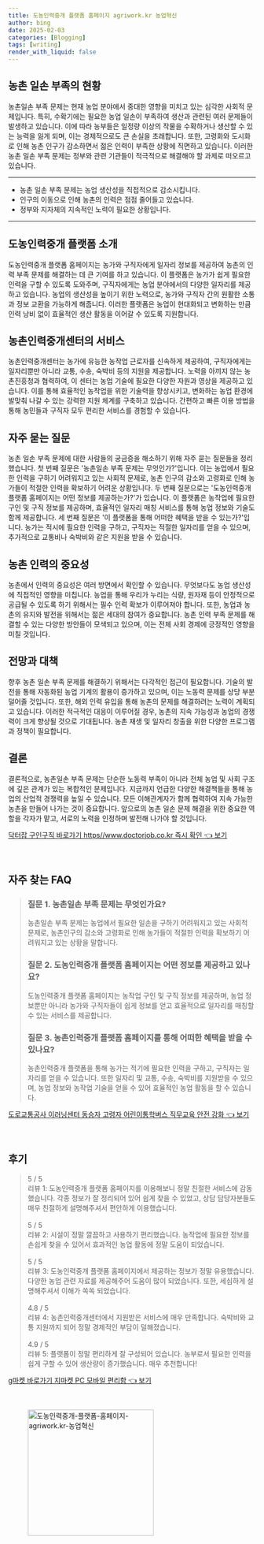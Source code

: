 ```yaml
---
title: 도농인력중개 플랫폼 홈페이지 agriwork.kr 농업혁신
author: bing
date: 2025-02-03
categories: [Blogging]
tags: [writing]
render_with_liquid: false
---
```



<h2 id='농촌일손부족의현황'>농촌 일손 부족의 현황</h2>

<p>농촌일손 부족 문제는 현재 농업 분야에서 중대한 영향을 미치고 있는 심각한 사회적 문제입니다. 특히, 수확기에는 필요한 농업 일손이 부족하여 생산과 관련된 여러 문제들이 발생하고 있습니다. 이에 따라 농부들은 일정량 이상의 작물을 수확하거나 생산할 수 있는 능력을 잃게 되며, 이는 경제적으로도 큰 손실을 초래합니다. 또한, 고령화와 도시화로 인해 농촌 인구가 감소하면서 젊은 인력이 부족한 상황에 직면하고 있습니다. 이러한 농촌 일손 부족 문제는 정부와 관련 기관들이 적극적으로 해결해야 할 과제로 떠오르고 있습니다.</p>

<hr />

<ul>
    <li>농촌 일손 부족 문제는 농업 생산성을 직접적으로 감소시킵니다.</li>
    <li>인구의 이동으로 인해 농촌의 인력은 점점 줄어들고 있습니다.</li>
    <li>정부와 지자체의 지속적인 노력이 필요한 상황입니다.</li>
</ul>

<hr />

<h2 id='도농인력중개플랫폼소개'>도농인력중개 플랫폼 소개</h2>

<p>도농인력중개 플랫폼 홈페이지는 농가와 구직자에게 일자리 정보를 제공하여 농촌의 인력 부족 문제를 해결하는 데 큰 기여를 하고 있습니다. 이 플랫폼은 농가가 쉽게 필요한 인력을 구할 수 있도록 도와주며, 구직자에게는 농업 분야에서의 다양한 일자리를 제공하고 있습니다. 농업의 생산성을 높이기 위한 노력으로, 농가와 구직자 간의 원활한 소통과 정보 교환을 가능하게 해줍니다. 이러한 플랫폼은 농업이 현대화되고 변화하는 만큼 인력 낭비 없이 효율적인 생산 활동을 이어갈 수 있도록 지원합니다.</p>

<h2 id='농촌인력중개센터서비스'>농촌인력중개센터의 서비스</h2>

<p>농촌인력중개센터는 농가에 유능한 농작업 근로자를 신속하게 제공하여, 구직자에게는 일자리뿐만 아니라 교통, 수송, 숙박비 등의 지원을 제공합니다. 노력을 아끼지 않는 농촌진흥청과 협력하여, 이 센터는 농업 기술에 필요한 다양한 자원과 영상을 제공하고 있습니다. 이를 통해 효율적인 농작업을 위한 기술력을 향상시키고, 변화하는 농업 환경에 발맞춰 나갈 수 있는 강력한 지원 체계를 구축하고 있습니다. 간편하고 빠른 이용 방법을 통해 농민들과 구직자 모두 편리한 서비스를 경험할 수 있습니다.</p>

<h2 id='자주묻는질문'>자주 묻는 질문</h2>

<p>농촌 일손 부족 문제에 대한 사람들의 궁금증을 해소하기 위해 자주 묻는 질문들을 정리했습니다. 첫 번째 질문은 '농촌일손 부족 문제는 무엇인가?'입니다. 이는 농업에서 필요한 인력을 구하기 어려워지고 있는 사회적 문제로, 농촌 인구의 감소와 고령화로 인해 농가들이 적절한 인력을 확보하기 어려운 상황입니다. 두 번째 질문으로는 '도농인력중개 플랫폼 홈페이지는 어떤 정보를 제공하는가?'가 있습니다. 이 플랫폼은 농작업에 필요한 구인 및 구직 정보를 제공하며, 효율적인 일자리 매칭 서비스를 통해 농업 정보와 기술도 함께 제공합니다. 세 번째 질문은 '이 플랫폼을 통해 어떠한 혜택을 받을 수 있는가?'입니다. 농가는 적시에 필요한 인력을 구하고, 구직자는 적절한 일자리를 얻을 수 있으며, 추가적으로 교통비나 숙박비와 같은 지원을 받을 수 있습니다.</p>

<h2 id='농촌인력의중요성'>농촌 인력의 중요성</h2>

<p>농촌에서 인력의 중요성은 여러 방면에서 확인할 수 있습니다. 무엇보다도 농업 생산성에 직접적인 영향을 미칩니다. 농업을 통해 우리가 누리는 식량, 원자재 등이 안정적으로 공급될 수 있도록 하기 위해서는 필수 인력 확보가 이루어져야 합니다. 또한, 농업과 농촌의 유지와 발전을 위해서는 젊은 세대의 참여가 중요합니다. 농촌 인력 부족 문제를 해결할 수 있는 다양한 방안들이 모색되고 있으며, 이는 전체 사회 경제에 긍정적인 영향을 미칠 것입니다.</p>

<h2 id='전망과대책'>전망과 대책</h2>

<p>향후 농촌 일손 부족 문제를 해결하기 위해서는 다각적인 접근이 필요합니다. 기술의 발전을 통해 자동화된 농업 기계의 활용이 증가하고 있으며, 이는 노동력 문제를 상당 부분 덜어줄 것입니다. 또한, 해외 인력 유입을 통해 농촌의 문제를 해결하려는 노력이 계획되고 있습니다. 이러한 적극적인 대응이 이루어질 경우, 농촌의 지속 가능성과 농업의 경쟁력이 크게 향상될 것으로 기대됩니다. 농촌 재생 및 일자리 창출을 위한 다양한 프로그램과 정책이 필요합니다.</p>

<h2 id='결론'>결론</h2>

<p>결론적으로, 농촌일손 부족 문제는 단순한 노동력 부족이 아니라 전체 농업 및 사회 구조에 깊은 관계가 있는 복합적인 문제입니다. 지금까지 언급한 다양한 해결책들을 통해 농업의 산업적 경쟁력을 높일 수 있습니다. 모든 이해관계자가 함께 협력하여 지속 가능한 농촌을 만들어 나가는 것이 중요합니다. 앞으로의 농촌 일손 문제 해결을 위한 중요한 역할을 각자가 맡고, 서로의 노력을 인정하며 발전해 나가야 할 것입니다.</p>


<p><a class="click-button" title="닥터잡 구인구직 바로가기 https//www.doctorjob.co.kr 즉시 확인" href="https://blackassets.github.io/posts/%EB%8B%A5%ED%84%B0%EC%9E%A1-%EA%B5%AC%EC%9D%B8%EA%B5%AC%EC%A7%81-%EB%B0%94%EB%A1%9C%EA%B0%80%EA%B8%B0-httpswww.doctorjob.co.kr-%EC%A6%89%EC%8B%9C-%ED%99%95%EC%9D%B8/" rel="dofollow">닥터잡 구인구직 바로가기 https//www.doctorjob.co.kr 즉시 확인 👈 보기</a></p><br>
<h2 id='자주_찾는_FAQ'>자주 찾는 FAQ</h2>
<div itemscope="" itemtype="https://schema.org/FAQPage"> 
<blockquote> 
<div itemscope="" itemprop="mainEntity" itemtype="https://schema.org/Question"> 
<h3 itemprop="name">질문 1. 농촌일손 부족 문제는 무엇인가요?</h3> 
<div itemscope="" itemprop="acceptedAnswer" itemtype="https://schema.org/Answer"> 
<span itemprop="text"> 
<p>농촌일손 부족 문제는 농업에서 필요한 일손을 구하기 어려워지고 있는 사회적 문제로, 농촌인구의 감소와 고령화로 인해 농가들이 적절한 인력을 확보하기 어려워지고 있는 상황을 말합니다.</p> 
</span> 
</div> 
</div> 
<div itemscope="" itemprop="mainEntity" itemtype="https://schema.org/Question"> 
<h3 itemprop="name">질문 2. 도농인력중개 플랫폼 홈페이지는 어떤 정보를 제공하고 있나요?</h3> 
<div itemscope="" itemprop="acceptedAnswer" itemtype="https://schema.org/Answer"> 
<span itemprop="text"> 
<p>도농인력중개 플랫폼 홈페이지는 농작업 구인 및 구직 정보를 제공하며, 농업 정보뿐만 아니라 농가와 구직자들이 쉽게 정보를 얻고 효율적으로 일자리를 매칭할 수 있는 서비스를 제공합니다.</p> 
</span> 
</div> 
</div> 
<div itemscope="" itemprop="mainEntity" itemtype="https://schema.org/Question"> 
<h3 itemprop="name">질문 3. 농촌인력중개 플랫폼 홈페이지를 통해 어떠한 혜택을 받을 수 있나요?</h3> 
<div itemscope="" itemprop="acceptedAnswer" itemtype="https://schema.org/Answer"> 
<span itemprop="text"> 
<p>농촌인력중개 플랫폼을 통해 농가는 적기에 필요한 인력을 구하고, 구직자는 일자리를 얻을 수 있습니다. 또한 일자리 및 교통, 수송, 숙박비를 지원받을 수 있으며, 농업 정보와 농작업 기술을 얻을 수 있어 효율적인 농업 활동을 할 수 있습니다.</p> 
</span> 
</div> 
</div> 
</blockquote> 
</div>
<p><a class="click-button" title="도로교통공사 이러닝센터 동승자 고령자 어린이통학버스 직무교육 안전 강화" href="https://blackassets.github.io/posts/%EB%8F%84%EB%A1%9C%EA%B5%90%ED%86%B5%EA%B3%B5%EC%82%AC-%EC%9D%B4%EB%9F%AC%EB%8B%9D%EC%84%BC%ED%84%B0-%EB%8F%99%EC%8A%B9%EC%9E%90-%EA%B3%A0%EB%A0%B9%EC%9E%90-%EC%96%B4%EB%A6%B0%EC%9D%B4%ED%86%B5%ED%95%99%EB%B2%84%EC%8A%A4-%EC%A7%81%EB%AC%B4%EA%B5%90%EC%9C%A1-%EC%95%88%EC%A0%84-%EA%B0%95%ED%99%94/" rel="dofollow">도로교통공사 이러닝센터 동승자 고령자 어린이통학버스 직무교육 안전 강화 👈 보기</a></p><br>
<h2 id='후기'>후기</h2>
<div itemscope itemtype="https://schema.org/Product">
  <blockquote>
  <div itemprop="review" itemscope itemtype="https://schema.org/Review">
      <div itemprop="reviewRating" itemscope itemtype="https://schema.org/Rating"> <span itemprop="ratingValue">5</span> / <span itemprop="bestRating">5</span> </div>
      <span itemprop="reviewBody">리뷰 1: 도농인력중개 플랫폼 홈페이지를 이용해보니 정말 친절한 서비스에 감동했습니다. 각종 정보가 잘 정리되어 있어 쉽게 찾을 수 있었고, 상담 담당자분들도 매우 친절하게 설명해주셔서 편안하게 이용했습니다.</span>
  </div>
  <br>
  <div itemprop="review" itemscope itemtype="https://schema.org/Review">
      <div itemprop="reviewRating" itemscope itemtype="https://schema.org/Rating"> <span itemprop="ratingValue">5</span> / <span itemprop="bestRating">5</span> </div>
      <span itemprop="reviewBody">리뷰 2: 시설이 정말 깔끔하고 사용하기 편리했습니다. 농작업에 필요한 정보를 손쉽게 찾을 수 있어서 효과적인 농업 활동에 정말 도움이 되었습니다.</span>
  </div>
  <br>
  <div itemprop="review" itemscope itemtype="https://schema.org/Review">
      <div itemprop="reviewRating" itemscope itemtype="https://schema.org/Rating"> <span itemprop="ratingValue">5</span> / <span itemprop="bestRating">5</span> </div>
      <span itemprop="reviewBody">리뷰 3: 도농인력중개 플랫폼 홈페이지에서 제공하는 정보가 정말 유용했습니다. 다양한 농업 관련 자료를 제공해주어 도움이 많이 되었습니다. 또한, 세심하게 설명해주셔서 이해가 쏙쏙 되었습니다.</span>
  </div>
  <br>
  <div itemprop="review" itemscope itemtype="https://schema.org/Review">
      <div itemprop="reviewRating" itemscope itemtype="https://schema.org/Rating"> <span itemprop="ratingValue">4.8</span> / <span itemprop="bestRating">5</span> </div>
      <span itemprop="reviewBody">리뷰 4: 농촌인력중개센터에서 지원받은 서비스에 매우 만족합니다. 숙박비와 교통 지원까지 되어 정말 경제적인 부담이 덜해졌습니다.</span>
  </div>
  <br>
  <div itemprop="review" itemscope itemtype="https://schema.org/Review">
      <div itemprop="reviewRating" itemscope itemtype="https://schema.org/Rating"> <span itemprop="ratingValue">4.9</span> / <span itemprop="bestRating">5</span> </div>
      <span itemprop="reviewBody">리뷰 5: 플랫폼이 정말 편리하게 잘 구성되어 있습니다. 농부로서 필요한 인력을 쉽게 구할 수 있어 생산량이 증가했습니다. 매우 추천합니다!</span>
  </div>
  </blockquote>
</div>
<p><a class="click-button" title="g마켓 바로가기 지마켓 PC 모바일 편리함" href="https://blackassets.github.io/posts/g%EB%A7%88%EC%BC%93-%EB%B0%94%EB%A1%9C%EA%B0%80%EA%B8%B0-%EC%A7%80%EB%A7%88%EC%BC%93-PC-%EB%AA%A8%EB%B0%94%EC%9D%BC-%ED%8E%B8%EB%A6%AC%ED%95%A8/" rel="dofollow">g마켓 바로가기 지마켓 PC 모바일 편리함 👈 보기</a></p><br>
<figure class="image"><img src="https://blackassets.github.io/assets/img/thumbnail/도농인력중개-플랫폼-홈페이지-agriwork.kr-농업혁신.webp" alt="도농인력중개-플랫폼-홈페이지-agriwork.kr-농업혁신" width="256" height="256"></figure>